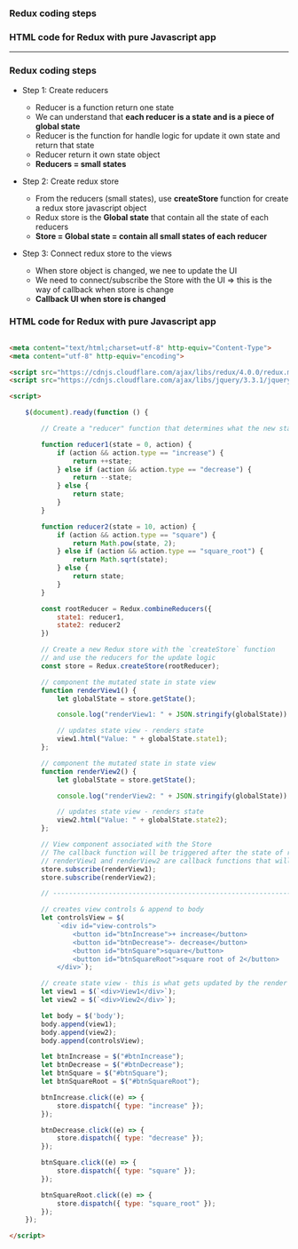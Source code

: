 ### Redux coding steps
### HTML code for Redux with pure Javascript app

----------------------------------------------------------

### Redux coding steps

* Step 1: Create reducers
  * Reducer is a function return one state
  * We can understand that **each reducer is a state and is a piece of global state**
  * Reducer is the function for handle logic for update it own state and return that state
  * Reducer return it own state object
  * **Reducers = small states**

* Step 2: Create redux store 
  * From the reducers (small states), use **createStore** function for create a redux store javascript object
  * Redux store is the **Global state** that contain all the state of each reducers
  * **Store = Global state = contain all small states of each reducer**

* Step 3: Connect redux store to the views
  * When store object is changed, we nee to update the UI
  * We need to connect/subscribe the Store with the UI => this is the way of callback when store is change
  * **Callback UI when store is changed**


### HTML code for Redux with pure Javascript app

```html

<meta content="text/html;charset=utf-8" http-equiv="Content-Type">
<meta content="utf-8" http-equiv="encoding">

<script src="https://cdnjs.cloudflare.com/ajax/libs/redux/4.0.0/redux.min.js"></script>
<script src="https://cdnjs.cloudflare.com/ajax/libs/jquery/3.3.1/jquery.min.js"></script>

<script>

    $(document).ready(function () {

        // Create a "reducer" function that determines what the new state should be when something happens in the app

        function reducer1(state = 0, action) {
            if (action && action.type == "increase") {
                return ++state;
            } else if (action && action.type == "decrease") {
                return --state;
            } else {
                return state;
            }
        }

        function reducer2(state = 10, action) {
            if (action && action.type == "square") {
                return Math.pow(state, 2);
            } else if (action && action.type == "square_root") {
                return Math.sqrt(state);
            } else {
                return state;
            }
        }

        const rootReducer = Redux.combineReducers({
            state1: reducer1,
            state2: reducer2
        })

        // Create a new Redux store with the `createStore` function
        // and use the reducers for the update logic
        const store = Redux.createStore(rootReducer);

        // component the mutated state in state view
        function renderView1() {
            let globalState = store.getState();

            console.log("renderView1: " + JSON.stringify(globalState))

            // updates state view - renders state
            view1.html("Value: " + globalState.state1);
        };

        // component the mutated state in state view
        function renderView2() {
            let globalState = store.getState();

            console.log("renderView2: " + JSON.stringify(globalState))

            // updates state view - renders state
            view2.html("Value: " + globalState.state2);
        };

        // View component associated with the Store
        // The callback function will be triggered after the state of redux store changed
        // renderView1 and renderView2 are callback functions that will be called every time the store is updated.
        store.subscribe(renderView1);
        store.subscribe(renderView2);

        // ----------------------------------------------------------------//

        // creates view controls & append to body
        let controlsView = $(
            `<div id="view-controls">
                <button id="btnIncrease">+ increase</button>
                <button id="btnDecrease">- decrease</button>
                <button id="btnSquare">square</button>
                <button id="btnSquareRoot">square root of 2</button>
            </div>`);

        // create state view - this is what gets updated by the render method
        let view1 = $(`<div>View1</div>`);
        let view2 = $(`<div>View2</div>`);

        let body = $('body');
        body.append(view1);
        body.append(view2);
        body.append(controlsView);

        let btnIncrease = $("#btnIncrease");
        let btnDecrease = $("#btnDecrease");
        let btnSquare = $("#btnSquare");
        let btnSquareRoot = $("#btnSquareRoot");

        btnIncrease.click((e) => {
            store.dispatch({ type: "increase" });
        });

        btnDecrease.click((e) => {
            store.dispatch({ type: "decrease" });
        });

        btnSquare.click((e) => {
            store.dispatch({ type: "square" });
        });

        btnSquareRoot.click((e) => {
            store.dispatch({ type: "square_root" });
        });
    });

</script>

```
